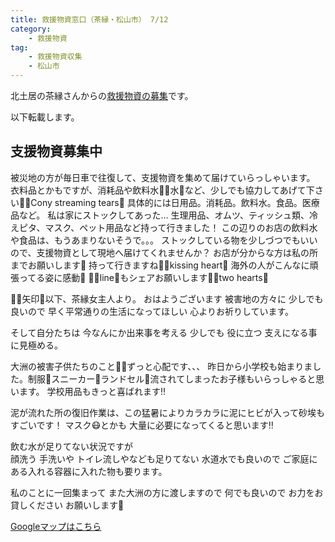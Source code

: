 ```yaml
---
title: 救援物資窓口（茶縁・松山市） 7/12
category:   
    - 救援物資
tag:
    - 救援物資収集
    - 松山市        
---
```


北土居の茶縁さんからの[救援物資の募集](https://timeline.line.me/post/_dRFEv7zzbCvNVBGuJiFkD9Xf8VmHYEE_NsZL_zA/1153130717805056978)です。

以下転載します。

## 支援物資募集中

被災地の方が毎日車で往復して、支援物資を集めて届けていらっしゃいます。
衣料品とかもですが、消耗品や飲料水􁀁􀆠水􏿿など、少しでも協力してあげて下さい􀄃􀇊Cony streaming tears􏿿
具体的には日用品。消耗品。飲料水。食品。医療品など。
私は家にストックしてあった…
生理用品、オムツ、ティッシュ類、冷えピタ、マスク、ペット用品など持って行きました！
この辺りのお店の飲料水や食品は、もうあまりないそうで。。。
ストックしている物を少しづつでもいいので、支援物資として現地へ届けてくれませんか？
お店が分からな方は私の所までお願いします􀂖
持って行きますね􀼂􀅷kissing heart􏿿
海外の人がこんなに頑張ってる姿に感動􀀷
􀔃􀄎line􏿿もシェアお願いします􀄃􀉏two hearts􏿿

􀔃􀅗矢印􏿿以下、茶縁女主人より。
おはようございます
被害地の方々に 少しでも良いので 早く平常通りの生活になってほしい 心よりお祈りしています。 

そして自分たちは 今なんにか出来事を考える 少しでも 役に立つ 支えになる事に見極める。

大洲の被害子供たちのこと👶🧒ずっと心配です、、、
昨日から小学校も始まりました。制服👚スニーカー👟ランドセル🎒流されてしまったお子様もいらっしゃると思います。
学校用品もきっと喜ばれます‼︎

泥が流れた所の復旧作業は、この猛暑によりカラカラに泥にヒビが入って砂埃もすごいです！
マスク😷とかも 大量に必要になってくると思います‼︎ 

飲む水が足りてない状況ですが  
顔洗う  手洗いや トイレ流しやなども足りてない
水道水でも良いので ご家庭にある入れる容器に入れた物も要ります。

私のことに一回集まって また大洲の方に渡しますので 何でも良いので お力をお貸しください お願いします🤲

[Googleマップはこちら](https://www.google.com/maps?q=33.8047015534936,132.785863280296&iwloc=A)